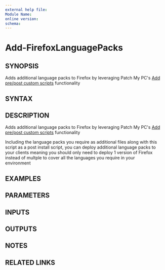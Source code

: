 ```yaml
---
external help file:
Module Name:
online version:
schema:
---
```


# Add-FirefoxLanguagePacks

## SYNOPSIS
Adds additional language packs to Firefox by leveraging Patch My PC's [Add pre/post custom scripts](https://patchmypc.com/custom-options-available-for-third-party-updates-and-applications#custom-scripts) functionality

## SYNTAX

## DESCRIPTION
Adds additional language packs to Firefox by leveraging Patch My PC's [Add pre/post custom scripts](https://patchmypc.com/custom-options-available-for-third-party-updates-and-applications#custom-scripts) functionality

Including the language packs you require as additional files along with this script as a post install script, you can deploy additional language packs to your clients meaning you should only need to deploy 1 version of Firefox instead of multple to cover all the languages you require in your environment

## EXAMPLES

## PARAMETERS

## INPUTS

## OUTPUTS

## NOTES

## RELATED LINKS
